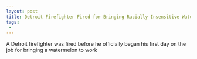 ```yaml
---
layout: post
title: Detroit Firefighter Fired for Bringing Racially Insensitive Watermelon to Work
tags:
 -
---
```

A Detroit firefighter was fired before he officially began his first day on the job for bringing a watermelon to work
